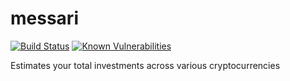 # messari
[![Build Status](https://travis-ci.org/bottleneckco/messari.svg?branch=master)](https://travis-ci.org/bottleneckco/messari) [![Known Vulnerabilities](https://snyk.io/test/github/bottleneckco/messari/badge.svg)](https://snyk.io/test/github/bottleneckco/messari)

Estimates your total investments across various cryptocurrencies
